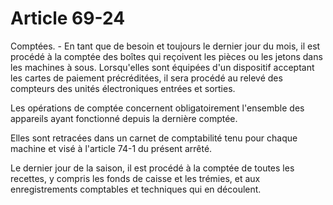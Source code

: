 # Article 69-24

Comptées. - En tant que de besoin et toujours le dernier jour du mois, il est procédé à la comptée des boîtes qui reçoivent les pièces ou les jetons dans les machines à sous. Lorsqu'elles sont équipées d'un dispositif acceptant les cartes de paiement précréditées, il sera procédé au relevé des compteurs des unités électroniques entrées et sorties.

Les opérations de comptée concernent obligatoirement l'ensemble des appareils ayant fonctionné depuis la dernière comptée.

Elles sont retracées dans un carnet de comptabilité tenu pour chaque machine et visé à l'article 74-1 du présent arrêté.

Le dernier jour de la saison, il est procédé à la comptée de toutes les recettes, y compris les fonds de caisse et les trémies, et aux enregistrements comptables et techniques qui en découlent.
